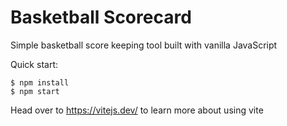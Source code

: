 # Basketball Scorecard

Simple basketball score keeping tool built with vanilla JavaScript

Quick start:

```
$ npm install
$ npm start
````

Head over to https://vitejs.dev/ to learn more about using vite
